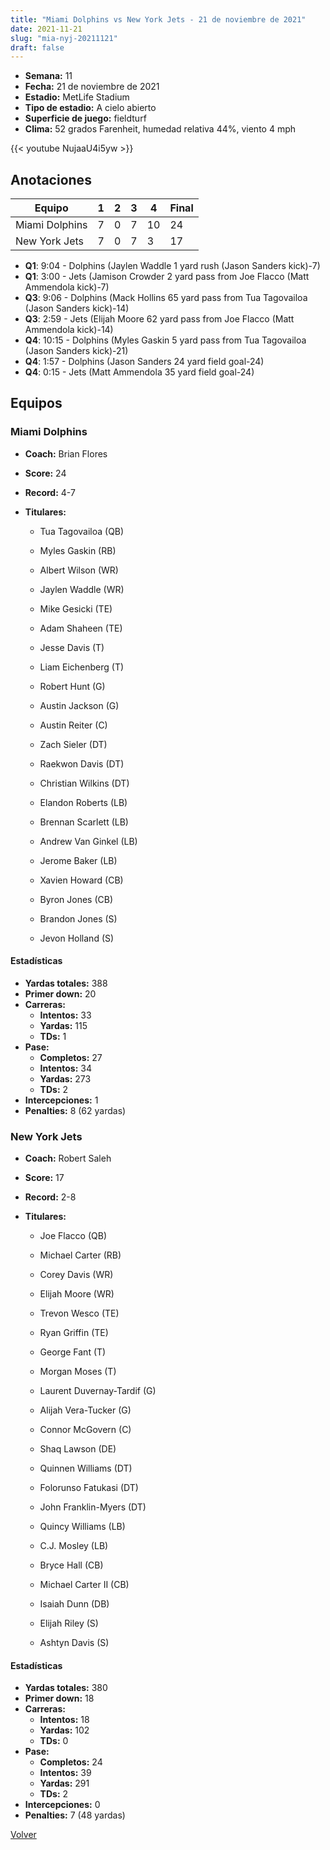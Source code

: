 ```yaml
---
title: "Miami Dolphins vs New York Jets - 21 de noviembre de 2021"
date: 2021-11-21
slug: "mia-nyj-20211121"
draft: false
---
```


- **Semana:** 11
- **Fecha:** 21 de noviembre de 2021
- **Estadio:** MetLife Stadium
- **Tipo de estadio:** A cielo abierto
- **Superficie de juego:** fieldturf
- **Clima:** 52 grados Farenheit, humedad relativa 44%, viento 4 mph


{{< youtube NujaaU4i5yw >}}


## Anotaciones
| Equipo | 1 | 2 | 3 | 4 | Final |
|--------|---|---|---|---|-------|
| Miami Dolphins  | 7 | 0 | 7 | 10  | 24 |
| New York Jets  | 7 | 0 | 7 | 3  | 17 |
- **Q1**: 9:04 - Dolphins (Jaylen Waddle 1 yard rush (Jason Sanders kick)-7)
- **Q1**: 3:00 - Jets (Jamison Crowder 2 yard pass from Joe Flacco (Matt Ammendola kick)-7)
- **Q3**: 9:06 - Dolphins (Mack Hollins 65 yard pass from Tua Tagovailoa (Jason Sanders kick)-14)
- **Q3**: 2:59 - Jets (Elijah Moore 62 yard pass from Joe Flacco (Matt Ammendola kick)-14)
- **Q4**: 10:15 - Dolphins (Myles Gaskin 5 yard pass from Tua Tagovailoa (Jason Sanders kick)-21)
- **Q4**: 1:57 - Dolphins (Jason Sanders 24 yard field goal-24)
- **Q4**: 0:15 - Jets (Matt Ammendola 35 yard field goal-24)


## Equipos


### Miami Dolphins
* **Coach:** Brian Flores
* **Score:** 24
* **Record:** 4-7
* **Titulares:** 

  * Tua Tagovailoa (QB) 

  * Myles Gaskin (RB) 

  * Albert Wilson (WR) 

  * Jaylen Waddle (WR) 

  * Mike Gesicki (TE) 

  * Adam Shaheen (TE) 

  * Jesse Davis (T) 

  * Liam Eichenberg (T) 

  * Robert Hunt (G) 

  * Austin Jackson (G) 

  * Austin Reiter (C) 

  * Zach Sieler (DT) 

  * Raekwon Davis (DT) 

  * Christian Wilkins (DT) 

  * Elandon Roberts (LB) 

  * Brennan Scarlett (LB) 

  * Andrew Van Ginkel (LB) 

  * Jerome Baker (LB) 

  * Xavien Howard (CB) 

  * Byron Jones (CB) 

  * Brandon Jones (S) 

  * Jevon Holland (S) 

#### Estadísticas
* **Yardas totales:** 388
* **Primer down:** 20
* **Carreras:**
  * **Intentos:** 33
  * **Yardas:** 115
  * **TDs:** 1
* **Pase:**
  * **Completos:** 27
  * **Intentos:** 34
  * **Yardas:** 273
  * **TDs:** 2
* **Intercepciones:** 1
* **Penalties:** 8 (62 yardas)

### New York Jets
* **Coach:** Robert Saleh
* **Score:** 17
* **Record:** 2-8
* **Titulares:** 

  * Joe Flacco (QB) 

  * Michael Carter (RB) 

  * Corey Davis (WR) 

  * Elijah Moore (WR) 

  * Trevon Wesco (TE) 

  * Ryan Griffin (TE) 

  * George Fant (T) 

  * Morgan Moses (T) 

  * Laurent Duvernay-Tardif (G) 

  * Alijah Vera-Tucker (G) 

  * Connor McGovern (C) 

  * Shaq Lawson (DE) 

  * Quinnen Williams (DT) 

  * Folorunso Fatukasi (DT) 

  * John Franklin-Myers (DT) 

  * Quincy Williams (LB) 

  * C.J. Mosley (LB) 

  * Bryce Hall (CB) 

  * Michael Carter II (CB) 

  * Isaiah Dunn (DB) 

  * Elijah Riley (S) 

  * Ashtyn Davis (S) 

#### Estadísticas
* **Yardas totales:** 380
* **Primer down:** 18
* **Carreras:**
  * **Intentos:** 18
  * **Yardas:** 102
  * **TDs:** 0
* **Pase:**
  * **Completos:** 24
  * **Intentos:** 39
  * **Yardas:** 291
  * **TDs:** 2
* **Intercepciones:** 0
* **Penalties:** 7 (48 yardas)


[Volver](/historia/2021)
